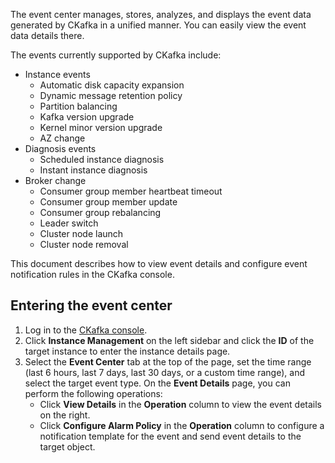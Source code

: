 The event center manages, stores, analyzes, and displays the event data generated by CKafka in a unified manner. You can easily view the event data details there.

The events currently supported by CKafka include:

- Instance events
  - Automatic disk capacity expansion
  - Dynamic message retention policy
  - Partition balancing
  - Kafka version upgrade
  - Kernel minor version upgrade
  - AZ change
- Diagnosis events
  - Scheduled instance diagnosis
  - Instant instance diagnosis
- Broker change
  - Consumer group member heartbeat timeout
  - Consumer group member update
  - Consumer group rebalancing
  - Leader switch
  - Cluster node launch
  - Cluster node removal

This document describes how to view event details and configure event notification rules in the CKafka console.



## Entering the event center

1. Log in to the [CKafka console](https://console.cloud.tencent.com/ckafka).
2. Click **Instance Management** on the left sidebar and click the **ID** of the target instance to enter the instance details page.
3. Select the **Event Center** tab at the top of the page, set the time range (last 6 hours, last 7 days, last 30 days, or a custom time range), and select the target event type.
   On the **Event Details** page, you can perform the following operations:
   - Click **View Details** in the **Operation** column to view the event details on the right.
   - Click **Configure Alarm Policy** in the **Operation** column to configure a notification template for the event and send event details to the target object.
   

